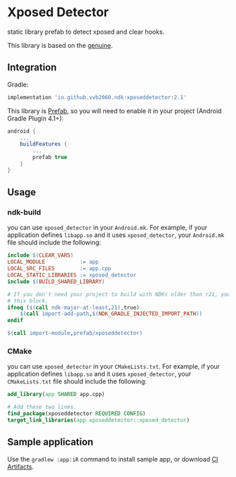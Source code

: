 # Xposed Detector

static library prefab to detect xposed and clear hooks.

This library is based on the [genuine](https://github.com/brevent/genuine).

## Integration

Gradle:

```gradle
implementation 'io.github.vvb2060.ndk:xposeddetector:2.1'
```

This library is [Prefab](https://google.github.io/prefab/), so you will need to enable it in your project (Android Gradle Plugin 4.1+):

```gradle
android {
    ...
    buildFeatures {
        ...
        prefab true
    }
}
```

## Usage

### ndk-build

you can use `xposed_detector` in your `Android.mk`. 
For example, if your application defines `libapp.so` and it uses `xposed_detector`, your `Android.mk` file should include the following:

```makefile
include $(CLEAR_VARS)
LOCAL_MODULE           := app
LOCAL_SRC_FILES        := app.cpp
LOCAL_STATIC_LIBRARIES := xposed_detector
include $(BUILD_SHARED_LIBRARY)

# If you don't need your project to build with NDKs older than r21, you can omit
# this block.
ifneq ($(call ndk-major-at-least,21),true)
    $(call import-add-path,$(NDK_GRADLE_INJECTED_IMPORT_PATH))
endif

$(call import-module,prefab/xposeddetector)
```

### CMake

you can use `xposed_detector` in your `CMakeLists.txt`. 
For example, if your application defines `libapp.so` and it uses `xposed_detector`, your `CMakeLists.txt` file should include the following:

```cmake
add_library(app SHARED app.cpp)

# Add these two lines.
find_package(xposeddetector REQUIRED CONFIG)
target_link_libraries(app xposeddetector::xposed_detector)
```

## Sample application

Use the `gradlew :app:iR` command to install sample app, or download [CI Artifacts](https://github.com/vvb2060/XposedDetector/actions?query=branch%3Amaster).
